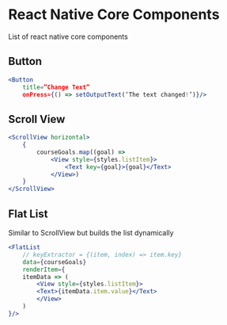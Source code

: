 # React Native Core Components

List of react native core components

## Button

```jsx
<Button 
    title=”Change Text” 
    onPress={() => setOutputText(‘The text changed!’)}/>
```

## Scroll View

```jsx
<ScrollView horizontal>
    {
        courseGoals.map((goal) => 
            <View style={styles.listItem}>
                <Text key={goal}>{goal}</Text>
            </View>)
    }
</ScrollView>
```

## Flat List

Similar to ScrollView but builds the list dynamically

```jsx
<FlatList
    // keyExtractor = {(item, index) => item.key}
    data={courseGoals}
    renderItem={
    itemData => (
        <View style={styles.listItem}>
        <Text>{itemData.item.value}</Text>
        </View>
    )
}/>
```
